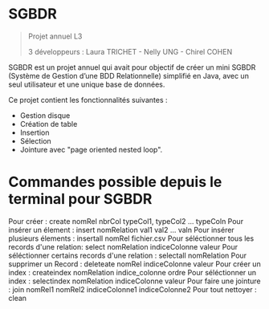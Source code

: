 # SGBDR

> Projet annuel L3
>
> 3 développeurs :  Laura TRICHET - Nelly UNG - Chirel COHEN

SGBDR est un projet annuel qui avait pour objectif de créer un mini SGBDR (Système de Gestion d’une BDD Relationnelle) 
simplifié en Java, avec un seul utilisateur et une unique base de données.

Ce projet contient les fonctionnalités suivantes :
- Gestion disque
- Création de table
- Insertion
- Sélection
- Jointure avec "page oriented nested loop".


# Commandes possible depuis le terminal pour SGBDR
Pour créer : create nomRel nbrCol typeCol1, typeCol2 ... typeColn
Pour insérer un élement : insert nomRelation val1 val2 ... valn
Pour insérer plusieurs élements : insertall nomRel fichier.csv
Pour séléctionner tous les records d'une relation: select nomRelation indiceColonne valeur
Pour séléctionner certains records d'une relation : selectall nomRelation
Pour supprimer un Record : deleteate nomRel indiceColonne valeur
Pour créer un index : createindex nomRelation indice_colonne ordre
Pour séléctionner un index : selectindex nomRelation indiceColonne valeur
Pour faire une jointure : join nomRel1 nomRel2 indiceColonne1 indiceColonne2
Pour tout nettoyer : clean
